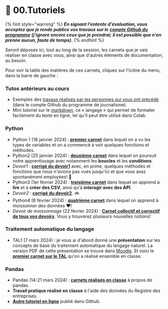 # 🚸 00.Tutoriels

{% hint style="warning" %}
_**En signant l'entente d'évaluation, vous acceptez que je rende publics vos travaux sur le**_ [_**compte Github du programme**_](https://github.com/Journalisme-UQAM) _**(j'ignore encore ceux que je prendrai; il est possible que n'en prenne aucun, faute de temps).**_
{% endhint %}

Seront déposés ici, tout au long de la session, les carnets que je vais réaliser en classe avec vous, ainsi que d'autres éléments de documentation, au besoin.

Pour voir la table des matières de ces carnets, cliquez sur l'icône du menu, dans la barre de gauche :

### Tutos antérieurs au cours

* Exemples des [travaux réalisés par les personnes qui vous ont précédé](https://github.com/Journalisme-UQAM/) (dans le compte Github du programme de journalisme).
* Mini tutoriel sur le [_markdown_](https://colab.research.google.com/drive/1nQf6fBVpfhkJxOMGJw\_9G1lwwZBxdczU?usp=sharing), ce « langage » qui permet de formater facilement du texte en ligne, tel qu'il peut être utilisé dans Colab.

### Python

* Python 1 (18 janvier 2024) : [**premier carnet**](https://colab.research.google.com/drive/1IbuHbgqW60NnHWWyWJ3zhGfPZdT6XQbd?usp=sharing) dans lequel on a vu les types de variables et on a commencé à voir quelques fonctions et méthodes.
* Python2 (25 janvier 2024) : [**deuxième carnet**](https://colab.research.google.com/drive/13pFebaatJdJL\_LLInxpsM9qbctzD0RTL?usp=sharing) dans lequel on poursuit notre apprentissage avec notamment les **boucles** et les **conditions**.
* _Devoir1_ : [**corrigé du devoir1**](https://colab.research.google.com/drive/142O6fWEZceMRq5Iq4M9ozTD1l5\_-bhNj?usp=sharing) avec, en prime, quelques méthodes et fonctions que nous n'avions pas vues jusqu'ici et que vous avez spontanément employées! 🥳
* Python3 (1er février 2024) : [**troisième carnet**](https://colab.research.google.com/drive/1VRknk59Xsdb4Zde7PxOgasHx0PHw4lqe?usp=sharing) dans lequel on apprend à **lire** et à **créer des CSV**, ainsi qu'à **interagir avec des API**.
* _Devoir2_ : [**corrigé du devoir2**](https://colab.research.google.com/drive/13B54TZfaTk0KKLM42VS9wS-wKLXmAk9w?usp=sharing). 🚲
* Python4 (8 février 2024) : [**quatrième carnet**](https://colab.research.google.com/drive/1PQXUkNH9UWbWp91sALKvEu1suLMueiHH?usp=sharing) dans lequel on apprend à moissonner des données ❤️!
* _Devoir de moissonnage_ (22 février 2024) : [**Carnet collectif et correctif de tous vos devoirs**](https://colab.research.google.com/drive/1ZNlfsIIcqh5rsm-SUGJ0I0ymKFVd6J1R?usp=sharing). Vous y trouverez plusieurs nouvelles notions!

### Traitement automatique du langage

* TAL1 (7 mars 2024) : je vous ai d'abord donné une **présentation** sur les concepts de base du traitement automatique du langage naturel. La version PDF de cette présentation se trouve dans [Moodle](https://moodle.uqam.ca/). Et voici le [**premier carnet sur le TAL**](https://colab.research.google.com/drive/1Lc2cOJe5RNoCXy5qUG4JWSmoNF7hfJna?usp=sharing) qu'on a réalisé ensemble en classe.

### Pandas

* Pandas (14-21 mars 2024) : [**carnets réalisés en classe**](https://colab.research.google.com/drive/1u1llH52K1OM0Md\_w5JmOgZCmzcXhqTXo?usp=sharing) à propos de pandas.
* **Travail pratique réalisé en classe** à l'aide des données du Registre des entreprises.
* [**Autre tutoriel en ligne**](https://github.com/jhroy/tuto-pandas/blob/master/Tutoriel\_pandas\_en\_francais.ipynb) publié dans Github.

